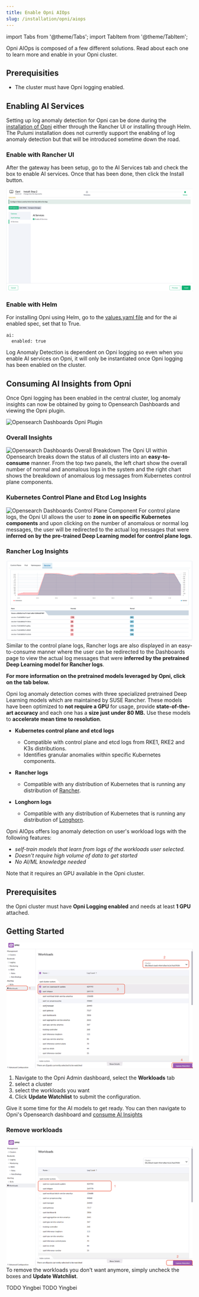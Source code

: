 ```yaml
---
title: Enable Opni AIOps
slug: /installation/opni/aiops
---
```

import Tabs from '@theme/Tabs';
import TabItem from '@theme/TabItem';

Opni AIOps is composed of a few different solutions.
Read about each one to learn more and enable in your Opni cluster.

<Tabs>
<TabItem value="log-anomaly-detection" label="Log Anomaly Detection" default>

## Prerequisities
* The cluster must have Opni logging enabled.

## Enabling AI Services

Setting up log anomaly detection for Opni can be done during the [installation of Opni](../opni/index.md) either through the Rancher UI or installing through Helm. The Pulumi installation does not currently support the enabling of log anomaly detection but that will be introduced sometime down the road.

### Enable with Rancher UI

 After the gateway has been setup, go to the AI Services tab and check the box to enable AI services. Once that has been done, then click the Install button.

![Enable AI Services](/img/enable_ai_services.png)

### Enable with Helm

For installing Opni using Helm, go to the [values.yaml file](https://github.com/rancher/opni/blob/main/packages/opni/opni/charts/values.yaml) and for the ai enabled spec, set that to True.
```
ai:
  enabled: true
```

Log Anomaly Detection is dependent on Opni logging so even when you enable AI services on Opni, it will only be instantiated once Opni logging has been enabled on the cluster. 

## Consuming AI Insights from Opni

Once Opni logging has been enabled in the central cluster, log anomaly insights can now be obtained by going to Opensearch Dashboards and viewing the Opni plugin.

![Opensearch Dashboards Opni Plugin](/img/opensearch_opni_plugin.png)

### Overall Insights
![Opensearch Dashboards Overall Breakdown](/img/opensearch_dashboards_overall.png)
The Opni UI within Opensearch breaks down the status of all clusters into an **easy-to-consume** manner. 
From the top two panels, the left chart show the overall number of normal and anomalous logs in the system and the right chart shows the breakdown of anomalous log messages from Kubernetes control plane components.

### Kubernetes Control Plane and Etcd Log Insights

![Opensearch Dashboards Control Plane Component](/img/opni_controlplane_breakdown.png)
For control plane logs, the Opni UI allows the user to **zone in on specific Kubernetes components** and upon clicking on the number of anomalous or normal log messages, the user will be redirected to the actual log messages that were **inferred on by the pre-trained Deep Learning model for control plane logs**.

### Rancher Log Insights

![Opensearch Dashboards Rancher Logs](/img/opni_rancher_breakdown.png)
Similar to the control plane logs, Rancher logs are also displayed in an easy-to-consume manner where the user can be redirected to the Dashboards page to view the actual log messages that were **inferred by the pretrained Deep Learning model for Rancher logs**.

**For more information on the pretrained models leveraged by Opni, click on the tab below.**

<Tabs>
<TabItem value="pre-trained" label="Pretrained Models">

Opni log anomaly detection comes with three specialized pretrained Deep Learning models which are maintained by SUSE Rancher. These models have been optimized to **not require a GPU** for usage, provide **state-of-the-art accuracy** and each one has a **size just under 80 MB.** Use these models to **accelerate mean time to resolution**.

* **Kubernetes control plane and etcd logs**
    * Compatible with control plane and etcd logs from RKE1, RKE2 and K3s distributions.
    * Identifies granular anomalies within specific Kubernetes components.

* **Rancher logs** 
    * Compatible with any distribution of Kubernetes that is running any distribution of [Rancher](https://docs.ranchermanager.rancher.io/versions).

* **Longhorn logs**
    * Compatible with any distribution of Kubernetes that is running any distribution of [Longhorn](https://longhorn.io).

</TabItem>
<TabItem value="workload" label="User workloads self-learning (coming soon)">
Opni AIOps offers log anomaly detection on user's workload logs with the following features:

* <i> self-train models that learn from logs of the workloads user selected. </i>
* <i> Doesn't require high volume of data to get started </i>
* <i> No AI/ML knowledge needed </i>

Note that it requires an GPU available in the Opni cluster.

## Prerequisites
the Opni cluster must have **Opni Logging enabled** and needs at least **1 GPU** attached.

## Getting Started
![SetupWorkloads](/img/aiops/setup_workload_loganomaly.png)
1. Navigate to the Opni Admin dashboard, select the **Workloads** tab
2. select a cluster
3. select the workloads you want 
4. Click **Update Watchlist** to submit the configuration.

Give it some time for the AI models to get ready. You can then navigate to Opni's Opensearch dashboard and [consume AI Insights](#consume-ai-insights)

### Remove workloads
![RemoveWorkloads](/img/aiops/remove_workload_loganomaly.png)
To remove the workloads you don't want anymore, simply uncheck the boxes and **Update Watchlist**.

</TabItem>
</Tabs>
</TabItem>
<TabItem value="metric-anomaly-detection" label="Metric Anomaly Detection (coming soon)">
TODO Yingbei
</TabItem>
<TabItem value="root-cause-detection" label="Root Cause Detection (coming soon)">
TODO Yingbei
</TabItem>
</Tabs>